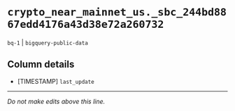 # `crypto_near_mainnet_us._sbc_244bd8867edd4176a43d38e72a260732`
`bq-1` | `bigquery-public-data`

## Column details
* [TIMESTAMP] `last_update`

-------------------------------------------------------------------------------
*Do not make edits above this line.*
